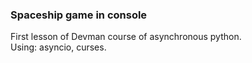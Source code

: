 ### Spaceship game in console
First lesson of Devman course of asynchronous python.<br>
Using: asyncio, curses.


